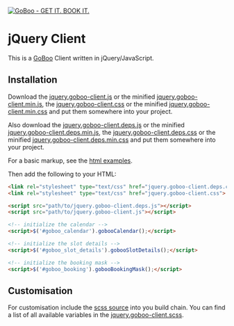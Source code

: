 [![GoBoo - GET IT. BOOK IT.](http://goboo.de/logo/200-gray.png)](http://goboo.de)

jQuery Client
=============

This is a [GoBoo](http://goboo.de) Client written in jQuery/JavaScript.

Installation
------------

Download the [jquery.goboo-client.js](dist/javascripts/jquery.goboo-client.js) or the minified
[jquery.goboo-client.min.js](dist/javascripts/jquery.goboo-client.min.js), the
[jquery.goboo-client.css](dist/stylesheets/jquery.goboo-client.css) or the minified
[jquery.goboo-client.min.css](dist/stylesheets/jquery.goboo-client.min.css)
and put them somewhere into your project.

Also download the [jquery.goboo-client.deps.js](dist/javascripts/jquery.goboo-client.deps.jss) or the minified
[jquery.goboo-client.deps.min.js](dist/javascripts/jquery.goboo-client.deps.min.js), the
[jquery.goboo-client.deps.css](dist/stylesheets/jquery.goboo-client.deps.css) or the minified
[jquery.goboo-client.deps.min.css](dist/stylesheets/jquery.goboo-client.deps.min.css)
and put them somewhere into your project.

For a basic markup, see the [html examples](dist/demo).

Then add the following to your HTML:

```html
<link rel="stylesheet" type="text/css" href="jquery.goboo-client.deps.css">
<link rel="stylesheet" type="text/css" href="jquery.goboo-client.css">

<script src="path/to/jquery.goboo-client.deps.js"></script>
<script src="path/to/jquery.goboo-client.js"></script>

<!-- initialize the calendar -->
<script>$('#goboo_calendar').gobooCalendar();</script>

<!-- initialize the slot details -->
<script>$('#goboo_slot_details').gobooSlotDetails();</script>

<!-- initialize the booking mask -->
<script>$('#goboo_booking').gobooBookingMask();</script>
```

Customisation
-------------

For customisation include the [scss source](sources/stylesheets) into you build chain.
You can find a list of all available variables in the [jquery.goboo-client.scss](sources/stylesheets/jquery.goboo-client.scss).
